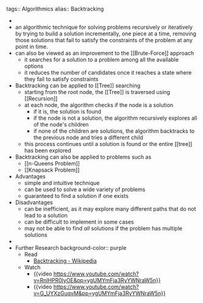 tags:: Algorithmics
alias:: Backtracking

-
- an algorithmic technique for solving problems recursively or iteratively by trying to build a solution incrementally, one piece at a time, removing those solutions that fail to satisfy the constraints of the problem at any point in time.
- can also be viewed as an improvement to the [[Brute-Force]] approach
	- it searches for a solution to a problem among all the available options
	- it reduces the number of candidates once it reaches a state where they fail to satisfy constraints
- Backtracking can be applied to [[Tree]] searching
	- starting from the root node, the [[Tree]] is traversed using [[Recursion]]
	- at each node, the algorithm checks if the node is a solution
		- if it is, the solution is found
		- if the node is not a solution, the algorithm recursively explores all of the node's children
		- if none of the children are solutions, the algorithm backtracks to the previous node and tries a different child
	- this process continues until a solution is found or the entire [[tree]] has been explored
- Backtracking can also be applied to problems such as
	- [[n-Queens Problem]]
	- [[Knapsack Problem]]
- Advantages
	- simple and intuitive technique
	- can be used to solve a wide variety of problems
	- guaranteed to find a solution if one exists
- Disadvantages
	- can be inefficient, as it may explore many different paths that do not lead to a solution
	- can be difficult to implement in some cases
	- may not be able to find *all* solutions if the problem has multiple solutions
-
- Further Research
  background-color:: purple
	- Read
		- [Backtracking - Wikipedia](https://en.wikipedia.org/wiki/Backtracking)
	- Watch
		- {{video https://www.youtube.com/watch?v=RnlHPR0lyOE&pp=ygUMYmFja3RyYWNraW5n}}
		- {{video https://www.youtube.com/watch?v=G_UYXzGuqvM&pp=ygUMYmFja3RyYWNraW5n}}